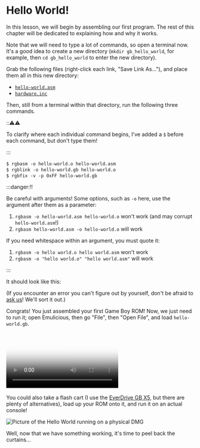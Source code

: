 # Hello World!

In this lesson, we will begin by assembling our first program.
The rest of this chapter will be dedicated to explaining how and why it works.

Note that we will need to type a lot of commands, so open a terminal now.
It's a good idea to create a new directory (`mkdir gb_hello_world`, for example, then `cd gb_hello_world` to enter the new directory).

Grab the following files (right-click each link, "Save Link As..."), and place them all in this new directory:
- [`hello-world.asm`](../assets/hello-world.asm)
- [`hardware.inc`](https://raw.githubusercontent.com/gbdev/hardware.inc/v4.0/hardware.inc)

Then, still from a terminal within that directory, run the following three commands.

:::warning:⚠️

To clarify where each individual command begins, I've added a `$` before each command, but don't type them!

:::

```console
$ rgbasm -o hello-world.o hello-world.asm
$ rgblink -o hello-world.gb hello-world.o
$ rgbfix -v -p 0xFF hello-world.gb
```

<style>
	.box.danger ol {
		list-style-type: symbols(fixed "👎" "👍" "👍");
	}
</style>

:::danger:‼️

Be careful with arguments! Some options, such as `-o` here, use the argument after them as a parameter:

1. `rgbasm -o hello-world.asm hello-world.o` won't work (and may corrupt `hello-world.asm`!)
2. `rgbasm hello-world.asm -o hello-world.o` will work

If you need whitespace within an argument, you must quote it:

1. `rgbasm -o hello world.o hello world.asm` won't work
2. `rgbasm -o "hello world.o" "hello world.asm"` will work

:::

It should look like this:
<script id="asciicast-weljUlcp1KC5GqS9jqV62dy5m" src="https://asciinema.celforyon.fr/a/weljUlcp1KC5GqS9jqV62dy5m.js" async></script>

(If you encounter an error you can't figure out by yourself, don't be afraid to [ask us](../index.md#feedback)! We'll sort it out.)

Congrats!
You just assembled your first Game Boy ROM!
Now, we just need to run it; open Emulicious, then go "File", then "Open File", and load `hello-world.gb`.

<video controls poster="../assets/vid/hello_world.poster.png">
	<source src="../assets/vid/hello_world.webm" type="video/webm">
	<source src="../assets/vid/hello_world.mp4" type="video/mp4">

	<img src="../assets/vid/hello_world.gif" alt="Video demonstration in Emulicious">
</video>

You could also take a flash cart (I use the [EverDrive GB X5](https://krikzz.com/store/home/47-everdrive-gb.html), but there are plenty of alternatives), load up your ROM onto it, and run it on an actual console!

![Picture of the Hello World running on a physical DMG](../assets/img/hello_dmg.jpg)

Well, now that we have something working, it's time to peel back the curtains...
